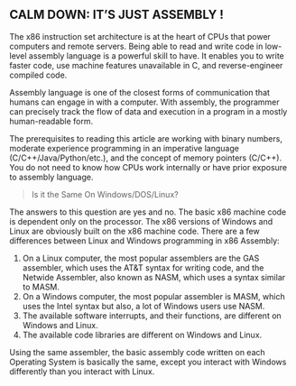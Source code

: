 ## CALM DOWN: IT’S JUST ASSEMBLY !

The x86 instruction set architecture is at the heart of CPUs that power computers and remote servers. Being able to read and write code in low-level assembly language is a powerful skill to have. It enables you to write faster code, use machine features unavailable in C, and reverse-engineer compiled code.

Assembly language is one of the closest forms of communication that humans can engage in with a computer. With assembly, the programmer can precisely track the flow of data and execution in a program in a mostly human-readable form.

The prerequisites to reading this article are working with binary numbers, moderate experience programming in an imperative language (C/C++/Java/Python/etc.), and the concept of memory pointers (C/C++). You do not need to know how CPUs work internally or have prior exposure to assembly language.

>  Is it the Same On Windows/DOS/Linux?

The answers to this question are yes and no. The basic x86 machine code is dependent only on the processor. The x86 versions of Windows and Linux are obviously built on the x86 machine code. There are a few differences between Linux and Windows programming in x86 Assembly:

1. On a Linux computer, the most popular assemblers are the GAS assembler, which uses the AT&T syntax for writing code, and the Netwide Assembler, also known as NASM, which uses a syntax similar to MASM.
2. On a Windows computer, the most popular assembler is MASM, which uses the Intel syntax but also, a lot of Windows users use NASM.
3. The available software interrupts, and their functions, are different on Windows and Linux.
4. The available code libraries are different on Windows and Linux.

Using the same assembler, the basic assembly code written on each Operating System is basically the same, except you interact with Windows differently than you interact with Linux.